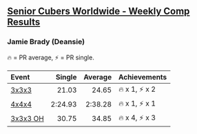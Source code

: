 <style>table {white-space: nowrap;}</style>

## [Senior Cubers Worldwide - Weekly Comp Results](/scw-comp/results/)
### Jamie Brady (Deansie)

🔥 = PR average, ⚡ = PR single.

| Event | Single | Average | Achievements|
| :-- | --: | --: | :-- |
| [3x3x3](jamie_brady/333.md) | 21.03 | 24.65 | 🔥 x 1, ⚡ x 2 |
| [4x4x4](jamie_brady/444.md) | 2:24.93 | 2:38.28 | 🔥 x 1, ⚡ x 1 |
| [3x3x3 OH](jamie_brady/333oh.md) | 30.75 | 34.85 | 🔥 x 4, ⚡ x 3 |

<!-- Global site tag (gtag.js) - Google Analytics -->
<script async src="https://www.googletagmanager.com/gtag/js?id=UA-86348435-3"></script>
<script>window.dataLayer = window.dataLayer || []; function gtag() {dataLayer.push(arguments);} gtag('js', new Date()); gtag('config', 'UA-86348435-3');</script>
